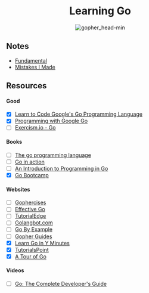 <h1 align="center">Learning Go</h1>

<p align="center"> 
  <img src="https://user-images.githubusercontent.com/11765228/48174695-01aa0100-e344-11e8-8b31-5e6f05b84184.png" alt="gopher_head-min">
</p>

## Notes

- [Fundamental](https://github.com/LIYINGZHEN/learning-go/blob/master/fundamental.md)
- [Mistakes I Made](https://github.com/LIYINGZHEN/learning-go/blob/master/mistakes-i-made.md)

## Resources

#### Good

- [x] [Learn to Code Google's Go Programming Language](http://bit.ly/2DMm6S7)
- [x] [Programming with Google Go](https://goo.gl/Y1r1bA)
- [ ] [Exercism.io - Go](http://exercism.io/languages/go)

#### Books

- [ ] [The go programming language](https://www.gopl.io)
- [ ] [Go in action](https://www.manning.com/books/go-in-action)
- [ ] [An Introduction to Programming in Go](https://www.golang-book.com/books/intro)
- [x] [Go Bootcamp](http://www.golangbootcamp.com/book/)

#### Websites

- [ ] [Gophercises](https://gophercises.com)
- [ ] [Effective Go](https://golang.org/doc/effective_go.html)
- [ ] [TutorialEdge](https://tutorialedge.net/course/golang/)
- [ ] [Golangbot.com](https://golangbot.com/learn-golang-series/)
- [ ] [Go By Example](https://gobyexample.com/)
- [ ] [Gopher Guides](https://www.gopherguides.com/)
- [x] [Learn Go in Y Minutes](https://learnxinyminutes.com/docs/go/)
- [x] [TutorialsPoint](https://www.tutorialspoint.com/go/)
- [x] [A Tour of Go](https://tour.golang.org/)

#### Videos

- [ ] [Go: The Complete Developer's Guide](https://www.udemy.com/go-the-complete-developers-guide)
